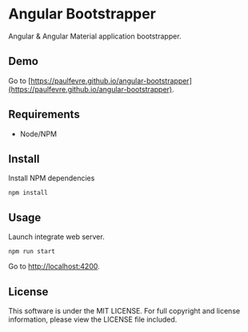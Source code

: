 # Angular Bootstrapper

Angular & Angular Material application bootstrapper.

## Demo
 
Go to [https://paulfevre.github.io/angular-bootstrapper](https://paulfevre.github.io/angular-bootstrapper).

## Requirements

- Node/NPM

## Install

Install NPM dependencies

```
npm install
```

## Usage

Launch integrate web server.

```
npm run start
```

Go to [http://localhost:4200](http://localhost:4200).

## License

This software is under the MIT LICENSE. For full copyright and license information, please view the LICENSE file included.
